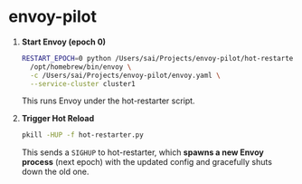 # envoy-pilot


1. **Start Envoy (epoch 0)**  
   ```bash
   RESTART_EPOCH=0 python /Users/sai/Projects/envoy-pilot/hot-restarter.py \
     /opt/homebrew/bin/envoy \
     -c /Users/sai/Projects/envoy-pilot/envoy.yaml \
     --service-cluster cluster1
   ```
   This runs Envoy under the hot-restarter script.

2. **Trigger Hot Reload**  
   ```bash
   pkill -HUP -f hot-restarter.py
   ```
   This sends a `SIGHUP` to hot-restarter, which **spawns a new Envoy process** (next epoch) with the updated config and gracefully shuts down the old one.